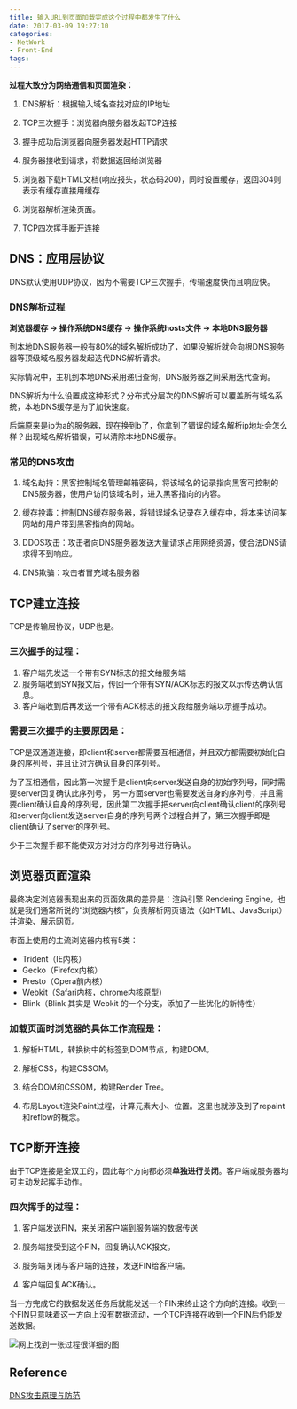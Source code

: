 ```yaml
---
title: 输入URL到页面加载完成这个过程中都发生了什么
date: 2017-03-09 19:27:10
categories:
- NetWork 
- Front-End
tags:
---
```



**过程大致分为网络通信和页面渲染：**

1. DNS解析：根据输入域名查找对应的IP地址

2. TCP三次握手：浏览器向服务器发起TCP连接

3. 握手成功后浏览器向服务器发起HTTP请求

4. 服务器接收到请求，将数据返回给浏览器

5. 浏览器下载HTML文档(响应报头，状态码200)，同时设置缓存，返回304则表示有缓存直接用缓存

6. 浏览器解析渲染页面。

7. TCP四次挥手断开连接

<!-- more -->


## DNS：应用层协议

DNS默认使用UDP协议，因为不需要TCP三次握手，传输速度快而且响应快。

### DNS解析过程

**浏览器缓存 -> 操作系统DNS缓存 -> 操作系统hosts文件 -> 本地DNS服务器**

到本地DNS服务器一般有80%的域名解析成功了，如果没解析就会向根DNS服务器等顶级域名服务器发起迭代DNS解析请求。

实际情况中，主机到本地DNS采用递归查询，DNS服务器之间采用迭代查询。

DNS解析为什么设置成这种形式？分布式分层次的DNS解析可以覆盖所有域名系统，本地DNS缓存是为了加快速度。

后端原来是ip为a的服务器，现在换到b了，你拿到了错误的域名解析ip地址会怎么样？出现域名解析错误，可以清除本地DNS缓存。

### 常见的DNS攻击

1. 域名劫持：黑客控制域名管理邮箱密码，将该域名的记录指向黑客可控制的DNS服务器，使用户访问该域名时，进入黑客指向的内容。

2. 缓存投毒：控制DNS缓存服务器，将错误域名记录存入缓存中，将本来访问某网站的用户带到黑客指向的网站。

3. DDOS攻击：攻击者向DNS服务器发送大量请求占用网络资源，使合法DNS请求得不到响应。

4. DNS欺骗：攻击者冒充域名服务器

## TCP建立连接

TCP是传输层协议，UDP也是。

### 三次握手的过程：

1. 客户端先发送一个带有SYN标志的报文给服务端
2. 服务端收到SYN报文后，传回一个带有SYN/ACK标志的报文以示传达确认信息。
3. 客户端收到后再发送一个带有ACK标志的报文段给服务端以示握手成功。

### 需要三次握手的主要原因是：

TCP是双通道连接，即client和server都需要互相通信，并且双方都需要初始化自身的序列号，并且让对方确认自身的序列号。

为了互相通信，因此第一次握手是client向server发送自身的初始序列号，同时需要server回复确认此序列号，
另一方面server也需要发送自身的序列号，并且需要client确认自身的序列号，因此第二次握手把server向client确认client的序列号和server向client发送server自身的序列号两个过程合并了，第三次握手即是client确认了server的序列号。

少于三次握手都不能使双方对对方的序列号进行确认。

## 浏览器页面渲染

最终决定浏览器表现出来的页面效果的差异是：渲染引擎 Rendering Engine，也就是我们通常所说的“浏览器内核”，负责解析网页语法（如HTML、JavaScript）并渲染、展示网页。

市面上使用的主流浏览器内核有5类：

* Trident（IE内核）
* Gecko（Firefox内核）
* Presto（Opera前内核）
* Webkit（Safari内核，chrome内核原型）
* Blink（Blink 其实是 Webkit 的一个分支，添加了一些优化的新特性）


### 加载页面时浏览器的具体工作流程是：

1. 解析HTML，转换树中的标签到DOM节点，构建DOM。

2. 解析CSS，构建CSSOM。

3. 结合DOM和CSSOM，构建Render Tree。

4. 布局Layout渲染Paint过程，计算元素大小、位置。这里也就涉及到了repaint和reflow的概念。


## TCP断开连接

由于TCP连接是全双工的，因此每个方向都必须**单独进行关闭**。客户端或服务器均可主动发起挥手动作。

### 四次挥手的过程：

1. 客户端发送FIN，来关闭客户端到服务端的数据传送

2. 服务端接受到这个FIN，回复确认ACK报文。

3. 服务端关闭与客户端的连接，发送FIN给客户端。

4. 客户端回复ACK确认。

当一方完成它的数据发送任务后就能发送一个FIN来终止这个方向的连接。收到一个FIN只意味着这一方向上没有数据流动，一个TCP连接在收到一个FIN后仍能发送数据。

![网上找到一张过程很详细的图](/url.png)


## Reference

[DNS攻击原理与防范](http://www.williamlong.info/archives/3813.html)